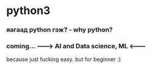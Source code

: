 # python3
### яагаад python гэж? - why python?
### coming... ---> AI and Data science, ML <---

because just fucking easy. but for beginner :)